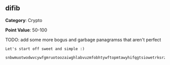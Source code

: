 ## difib

__Category__: Crypto

__Point Value__: 50-100

TODO: add some more bogus and garbage panagramss that aren't perfect

```
Let's start off sweet and simple :)

snbwmuotwodwvcywfgmruotoozaiwghlabvuzmfobhtywftopmtawyhifqgtsiowetrksrzgrztkfctxnrswnhxshylyehtatssukfvsnztyzlopsv
```
